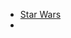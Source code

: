 * [Star Wars](https://www.pegforum.com/forum/savage-worlds/savage-worlds-homebrew-conversions-discussion/43916-a-swade-conversion-of-star-wars?fbclid=IwAR2ygnaXdlMxP7dkw4R7q_VKYLBKOA0rfBEmjFtofPObrvlPpBzZLXt_J5I)
* 